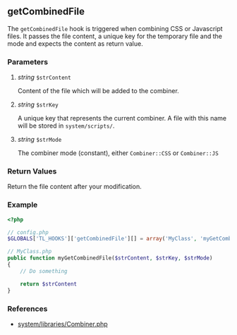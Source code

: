getCombinedFile
---------------

The `getCombinedFile` hook is triggered when combining CSS or Javascript files. It passes the file content, a unique key for the temporary file and the mode and expects the content as return value.


### Parameters ###

1. *string* `$strContent`

	Content of the file which will be added to the combiner.

2. *string* `$strKey`

	A unique key that represents the current combiner. A file with this name will be stored in `system/scripts/`.

3. *string* `$strMode`

	The combiner mode (constant), either `Combiner::CSS` or `Combiner::JS`


### Return Values ###

Return the file content after your modification.


### Example ###

```php
<?php

// config.php
$GLOBALS['TL_HOOKS']['getCombinedFile'][] = array('MyClass', 'myGetCombinedFile');

// MyClass.php
public function myGetCombinedFile($strContent, $strKey, $strMode)
{
	// Do something

	return $strContent
}
```


### References ###

- [system/libraries/Combiner.php](https://github.com/contao/core/blob/2.11.7/system/libraries/Combiner.php#L166)
